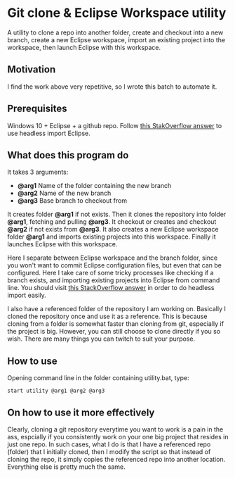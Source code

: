 # Git clone & Eclipse Workspace utility
A utility to clone a repo into another folder, create and checkout into a new branch, create a new Eclipse workspace, import an existing project into the workspace, then launch Eclipse with this workspace.

## Motivation
I find the work above very repetitive, so I wrote this batch to automate it. 

## Prerequisites
Windows 10 + Eclipse + a github repo.
Follow [this StakOverflow answer](https://stackoverflow.com/questions/44446216/eclipse-jdt-import-project-from-command-line) to use headless import Eclipse.

## What does this program do 
It takes 3 arguments:
- **@arg1** Name of the folder containing the new branch
- **@arg2** Name of the new branch
- **@arg3** Base branch to checkout from

It creates folder **@arg1** if not exists. 
Then it clones the repository into folder **@arg1**, fetching and pulling **@arg3**. 
It checkout or creates and checkout **@arg2** if not exists from **@arg3**. 
It also creates a new Eclipse workspace folder **@arg1** and imports existing projects into this workspace. 
Finally it launches Eclipse with this workspace. 

Here I separate between Eclipse workspace and the branch folder, since you won't want to commit Eclipse configuration files, but even that can be configured. Here I take care of some tricky processes like checking if a branch exists, and importing existing projects into Eclipse from command line. You should visit [this StackOverflow answer](https://stackoverflow.com/questions/44446216/eclipse-jdt-import-project-from-command-line) in order to do headless import easily. 

I also have a referenced folder of the repository I am working on. Basically I cloned the repository once and use it as a reference. This is because cloning from a folder is somewhat faster than cloning from git, especially if the project is big. However, you can still choose to clone directly if you so wish. There are many things you can twitch to suit your purpose.

## How to use 
Opening command line in the folder containing utility.bat, type: 
```
start utility @arg1 @arg2 @arg3
```
## On how to use it more effectively
Clearly, cloning a git repository everytime you want to work is a pain in the ass, espcially if you consistently work on your one big project that resides in just one repo. In such cases, what I do is that I have a referenced repo (folder) that I initially cloned, then I modify the script so that instead of cloning the repo, it simply copies the referenced repo into another location. Everything else is pretty much the same. 

